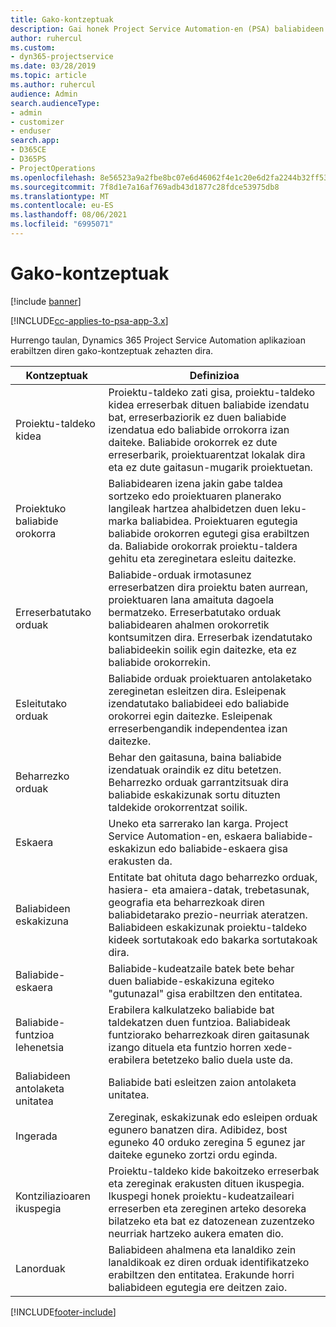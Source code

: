 ```yaml
---
title: Gako-kontzeptuak
description: Gai honek Project Service Automation-en (PSA) baliabideen kudeaketa gako-kontzeptuen inguruko informazioa eskaintzen du.
author: ruhercul
ms.custom:
- dyn365-projectservice
ms.date: 03/28/2019
ms.topic: article
ms.author: ruhercul
audience: Admin
search.audienceType:
- admin
- customizer
- enduser
search.app:
- D365CE
- D365PS
- ProjectOperations
ms.openlocfilehash: 8e56523a9a2fbe8bc07e6d46062f4e1c20e6d2fa2244b32ff53e96d898b0086c
ms.sourcegitcommit: 7f8d1e7a16af769adb43d1877c28fdce53975db8
ms.translationtype: MT
ms.contentlocale: eu-ES
ms.lasthandoff: 08/06/2021
ms.locfileid: "6995071"
---
```

# <a name="key-concepts"></a>Gako-kontzeptuak

[!include [banner](../includes/psa-now-project-operations.md)]

[!INCLUDE[cc-applies-to-psa-app-3.x](../includes/cc-applies-to-psa-app-3x.md)]

Hurrengo taulan, Dynamics 365 Project Service Automation aplikazioan erabiltzen diren gako-kontzeptuak zehazten dira.

| Kontzeptuak                    | Definizioa |
|----------------------------|------------|
| Proiektu-taldeko kidea        | Proiektu-taldeko zati gisa, proiektu-taldeko kidea erreserbak dituen baliabide izendatu bat, erreserbaziorik ez duen baliabide izendatua edo baliabide orrokorra izan daiteke. Baliabide orokorrek ez dute erreserbarik, proiektuarentzat lokalak dira eta ez dute gaitasun-mugarik proiektuetan. |
| Proiektuko baliabide orokorra   | Baliabidearen izena jakin gabe taldea sortzeko edo proiektuaren planerako langileak hartzea ahalbidetzen duen leku-marka baliabidea. Proiektuaren egutegia baliabide orokorren egutegi gisa erabiltzen da. Baliabide orokorrak proiektu-taldera gehitu eta zereginetara esleitu daitezke. |
| Erreserbatutako orduak               | Baliabide-orduak irmotasunez erreserbatzen dira proiektu baten aurrean, proiektuaren lana amaituta dagoela bermatzeko. Erreserbatutako orduak baliabidearen ahalmen orokorretik kontsumitzen dira. Erreserbak izendatutako baliabideekin soilik egin daitezke, eta ez baliabide orokorrekin. |
| Esleitutako orduak             | Baliabide orduak proiektuaren antolaketako zereginetan esleitzen dira. Esleipenak izendatutako baliabideei edo baliabide orokorrei egin daitezke. Esleipenak erreserbengandik independentea izan daitezke. |
| Beharrezko orduak             | Behar den gaitasuna, baina baliabide izendatuak oraindik ez ditu betetzen. Beharrezko orduak garrantzitsuak dira baliabide eskakizunak sortu dituzten taldekide orokorrentzat soilik. |
| Eskaera                     | Uneko eta sarrerako lan karga. Project Service Automation-en, eskaera baliabide-eskakizun edo baliabide-eskaera gisa erakusten da. |
| Baliabideen eskakizuna       | Entitate bat ohituta dago beharrezko orduak, hasiera- eta amaiera-datak, trebetasunak, geografia eta beharrezkoak diren baliabidetarako prezio-neurriak ateratzen. Baliabideen eskakizunak proiektu-taldeko kideek sortutakoak edo bakarka sortutakoak dira. |
| Baliabide-eskaera           | Baliabide-kudeatzaile batek bete behar duen baliabide-eskakizuna egiteko "gutunazal" gisa erabiltzen den entitatea. |
| Baliabide-funtzioa lehenetsia      | Erabilera kalkulatzeko baliabide bat taldekatzen duen funtzioa. Baliabideak funtziorako beharrezkoak diren gaitasunak izango dituela eta funtzio horren xede-erabilera betetzeko balio duela uste da. |
| Baliabideen antolaketa unitatea | Baliabide bati esleitzen zaion antolaketa unitatea. |
| Ingerada                    | Zereginak, eskakizunak edo esleipen orduak egunero banatzen dira. Adibidez, bost eguneko 40 orduko zeregina 5 egunez jar daiteke eguneko zortzi ordu eginda. |
| Kontziliazioaren ikuspegia        | Proiektu-taldeko kide bakoitzeko erreserbak eta zereginak erakusten dituen ikuspegia. Ikuspegi honek proiektu-kudeatzaileari erreserben eta zereginen arteko desoreka bilatzeko eta bat ez datozenean zuzentzeko neurriak hartzeko aukera ematen dio. |
| Lanorduak                 | Baliabideen ahalmena eta lanaldiko zein lanaldikoak ez diren orduak identifikatzeko erabiltzen den entitatea. Erakunde horri baliabideen egutegia ere deitzen zaio. |


[!INCLUDE[footer-include](../includes/footer-banner.md)]